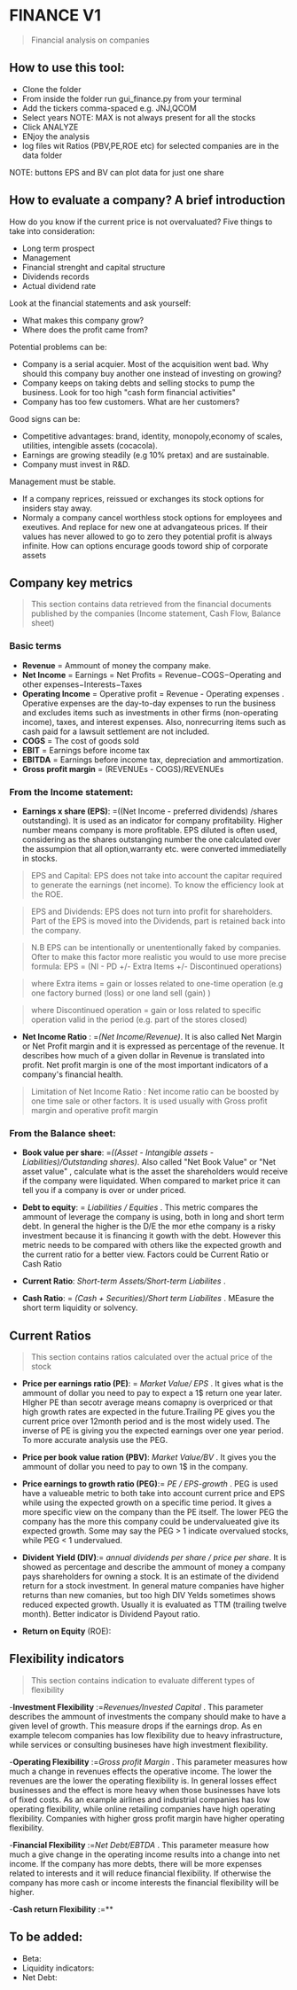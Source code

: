 # FINANCE V1

> Financial analysis on companies

## How to use this tool:
- Clone the folder
- From inside the folder run gui_finance.py from your terminal
- Add the tickers comma-spaced e.g. JNJ,QCOM
- Select years NOTE: MAX is not always present for all the stocks
- Click ANALYZE
- ENjoy the analysis
- log files wit Ratios (PBV,PE,ROE etc) for selected companies are in the data folder

NOTE: buttons EPS and BV can plot data for just one share

## How to evaluate a company? A brief introduction

How do you know if the current price is not overvaluated? Five things to take into consideration:
- Long term prospect
- Management
- Financial strenght and capital structure
- Dividends records
- Actual dividend rate

Look at the financial statements and ask yourself:
- What makes this company grow?
- Where does the profit came from?

Potential problems can be:
- Company is a serial acquier. Most of the acquisition went bad. Why should this company buy another one instead of investing on growing?
- Company keeps on taking debts and selling stocks to pump the business. Look for too high "cash form financial activities"
- Company has too few customers. What are her customers?

Good signs can be:
- Competitive advantages: brand, identity, monopoly,economy of scales, utilities, intengible assets (cocacola).
- Earnings are growing steadily (e.g 10% pretax) and are sustainable.
- Company must invest in R&D.

Management must be stable.
- If a company reprices, reissued or exchanges its stock options for insiders stay away.
- Normaly a company cancel worthless stock options for employees and exeutives. And replace for new one at advangateous prices. If their values has never allowed to go to zero they potential profit is always infinite. How can options encurage goods toword ship of corporate assets 


## Company key metrics

> This section contains data retrieved from the financial documents published by the companies (Income statement, Cash Flow, Balance sheet)

### Basic terms
- **Revenue** = Ammount of money the company make.
- **Net Income** = Earnings = Net Profits = Revenue−COGS−Operating and other expenses−Interests−Taxes
- **Operating Income** = Operative profit = Revenue - Operating expenses . Operative expenses are the day-to-day expenses to run the business and excludes items such as investments in other firms (non-operating income), taxes, and interest expenses. Also, nonrecurring items such as cash paid for a lawsuit settlement are not included.
- **COGS** = The cost of goods sold
- **EBIT** = Earnings before income tax
- **EBITDA** = Earnings before income tax, depreciation and ammortization.
- **Gross profit margin** = (REVENUEs - COGS)/REVENUEs
	
### From the Income statement:
- **Earnings x share (EPS)**: =((Net Income - preferred dividends) /shares outstanding). It is used as an indicator for company profitability. Higher number means company is more profitable. EPS diluted is often used, considering as the shares outstanging number the one calculated over the assumpion that all option,warranty etc. were converted immediatelly in stocks.
> EPS and Capital: EPS does not take into account the capitar required to generate the earnings (net income). To know the efficiency look at the ROE.

> EPS and Dividends: EPS does not turn into profit for shareholders. Part of the EPS is moved into the Dividends, part is retained back into the company.

> N.B EPS can be intentionally or unententionally faked by companies. Ofter to make this factor more realistic you would to use more precise formula: 
 EPS = (NI - PD +/- Extra Items +/- Discontinued operations)

> where Extra items = gain or losses related to one-time operation (e.g one factory burned (loss) or one land sell (gain) )

> where Discontinued operation = gain or loss related to specific operation valid in the period (e.g. part of the stores closed)

- **Net Income Ratio** : =*(Net Income/Revenue)*. It is also called Net Margin or Net Profit margin and it is expressed as percentage of the revenue. It describes how much of a given dollar in Revenue is translated into profit. Net profit margin is one of the most important indicators of a company's financial health.

> Limitation of Net Income Ratio : Net income ratio can be boosted by one time sale or other factors. It is used usually with Gross profit margin and operative profit margin

### From the Balance sheet:
- **Book value per share**: =*((Asset - Intangible assets - Liabilities)/Outstanding shares)*.  Also called "Net Book Value" or "Net asset value" , calculate what is the asset the shareholders would receive if the company were liquidated. When compared to market price it can tell you if a company is over or under priced.

- **Debt to equity**: = *Liabilities / Equities* . This metric compares the ammount of leverage the company is using, both in long and short term debt. In general the higher is the D/E the mor ethe company is a risky investment because it is financing it gowth with the debt. However this metric needs to be compared with others like the expected growth and the current ratio for a better view. Factors could be Current Ratio or Cash Ratio

- **Current Ratio**: *Short-term Assets/Short-term Liabilites* .  

- **Cash Ratio**: = *(Cash + Securities)/Short term Liabilites* . MEasure the short term liquidity or solvency.



## Current Ratios

> This section contains ratios calculated over the actual price of the stock

- **Price per earnings ratio (PE)**: = *Market Value/ EPS* . It gives what is the ammount of dollar you need to pay to expect a 1$ return one year later. HIgher PE than secotr average means comapny is overpriced or that high growth rates are expected in the future.Trailing PE gives you the current price over 12month period and is the most widely used.
The inverse of PE is giving you the expected earnings over one year period. To more accurate analysis use the PEG.

- **Price per book value ration (PBV)**: *Market Value/BV* . It gives you the ammount of dollar you need to pay to own 1$ in the company.

- **Price earnings to growth ratio (PEG)**:= *PE / EPS-growth* . PEG is used have a valueable metric to both take into account current price and EPS while using the expected growth on a specific time period. It gives a more specific view on the company than the PE itself. The lower PEG the company has the more this company could be undervalueated give its expected growth. Some may say the PEG > 1 indicate overvalued stocks, while PEG < 1 undervalued.

- **Divident Yield (DIV)**:= *annual dividends per share / price per share*.  It is showed as percentage and describe the ammount of money a company pays shareholders for owning a stock. It is an estimate of the dividend return for a stock investment. In general mature companies have higher returns than new comanies, but too high DIV Yelds sometimes shows reduced expected growth. Usually it is evaluated as TTM (trailing twelve month). Better indicator is Dividend Payout ratio.

- **Return on Equity** (ROE):

## Flexibility indicators

> This section contains indication to evaluate different types of flexibility

-**Investment Flexibility** :=*Revenues/Invested Capital* . This parameter describes the ammount of investments the company should make to have a given level of growth. This measure drops if the earnings drop. As en example telecom companies has low flexibility due to heavy infrastructure, while services or consulting busineses have high investment flexibility.

-**Operating Flexibility** :=*Gross profit Margin* . This parameter measures how much a change in revenues effects the operative income. The lower the revenues are the lower the operating flexibility is. In general losses effect businesses and the effect is more heavy when those businesses have lots of fixed costs. As an example airlines and industrial companies has low operating flexibility, while online retailing companies have high operating flexibility. Companies with higher gross profit margin have higher operating flexibility.

-**Financial Flexibility** :=*Net Debt/EBTDA* . This parameter measure how much a give change in the operating income results into a change into net income. If the company has more debts, there will be more expenses related to interests and it will reduce financial flexibility. If otherwise the company has more cash or income interests the financial flexibility will be higher.

-**Cash return Flexibility** :=**

## To be added:

- Beta:
- Liquidity indicators:
- Net Debt:


